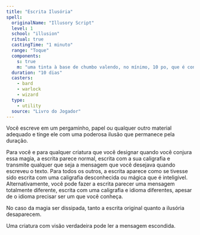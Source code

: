 ```yaml
---
title: "Escrita Ilusória"
spell:
  originalName: "Illusory Script"
  level: 1
  school: "illusion"
  ritual: true
  castingTime: "1 minuto"
  range: "Toque"
  components:
    s: true
    m: "uma tinta à base de chumbo valendo, no mínimo, 10 po, que é consumida pela magia"
  duration: "10 dias"
  casters:
    - bard
    - warlock
    - wizard
  type:
    - utility
  source: "Livro do Jogador"
---
```


Você escreve em um pergaminho, papel ou qualquer outro material adequado e tinge ele com uma poderosa ilusão que permanece pela duração.

Para você e para qualquer criatura que você designar quando você conjura essa magia, a escrita parece normal, escrita com a sua caligrafia e transmite qualquer que seja a mensagem que você desejava quando escreveu o texto. Para todos os outros, a escrita aparece como se tivesse sido escrita com uma caligrafia desconhecida ou mágica que é inteligível. Alternativamente, você pode fazer a escrita parecer uma mensagem totalmente diferente, escrita com uma caligrafia e idioma diferentes, apesar de o idioma precisar ser um que você conheça.

No caso da magia ser dissipada, tanto a escrita original quanto a ilusória desaparecem.

Uma criatura com visão verdadeira pode ler a mensagem escondida.
